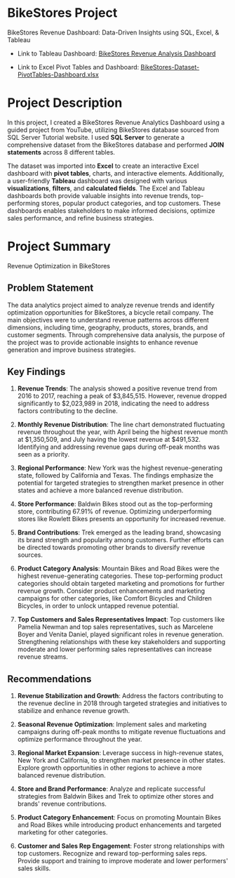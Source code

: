# BikeStores Project

BikeStores Revenue Dashboard: Data-Driven Insights using SQL, Excel, & Tableau

-   Link to Tableau Dashboard: [BikeStores Revenue Analysis Dashboard](https://public.tableau.com/views/BikeStoresDashboard_16892726102590/Dashboard?:language=en-US&:display_count=n&:origin=viz_share_link)

-   Link to Excel Pivot Tables and Dashboard: [BikeStores-Dataset-PivotTables-Dashboard.xlsx](https://1drv.ms/x/s!AgAq9iPRsgfPiTkHgbNnhPWY4h46?e=GHzWFL)

# Project Description

In this project, I created a BikeStores Revenue Analytics Dashboard using a guided project from YouTube, utilizing BikeStores database sourced from SQL Server Tutorial website. I used **SQL Server** to generate a comprehensive dataset from the BikeStores database and performed **JOIN statements** across 8 different tables.

The dataset was imported into **Excel** to create an interactive Excel dashboard with **pivot tables**, charts, and interactive elements. Additionally, a user-friendly **Tableau** dashboard was designed with various **visualizations**, **filters**, and **calculated fields**. The Excel and Tableau dashboards both provide valuable insights into revenue trends, top-performing stores, popular product categories, and top customers. These dashboards enables stakeholders to make informed decisions, optimize sales performance, and refine business strategies.

# Project Summary

Revenue Optimization in BikeStores

## Problem Statement

The data analytics project aimed to analyze revenue trends and identify optimization opportunities for BikeStores, a bicycle retail company. The main objectives were to understand revenue patterns across different dimensions, including time, geography, products, stores, brands, and customer segments. Through comprehensive data analysis, the purpose of the project was to provide actionable insights to enhance revenue generation and improve business strategies.

## Key Findings

1.  **Revenue Trends**: The analysis showed a positive revenue trend from 2016 to 2017, reaching a peak of \$3,845,515. However, revenue dropped significantly to \$2,023,989 in 2018, indicating the need to address factors contributing to the decline.

2.  **Monthly Revenue Distribution**: The line chart demonstrated fluctuating revenue throughout the year, with April being the highest revenue month at \$1,350,509, and July having the lowest revenue at \$491,532. Identifying and addressing revenue gaps during off-peak months was seen as a priority.

3.  **Regional Performance**: New York was the highest revenue-generating state, followed by California and Texas. The findings emphasize the potential for targeted strategies to strengthen market presence in other states and achieve a more balanced revenue distribution.

4.  **Store Performance**: Baldwin Bikes stood out as the top-performing store, contributing 67.91% of revenue. Optimizing underperforming stores like Rowlett Bikes presents an opportunity for increased revenue.

5.  **Brand Contributions**: Trek emerged as the leading brand, showcasing its brand strength and popularity among customers. Further efforts can be directed towards promoting other brands to diversify revenue sources.

6.  **Product Category Analysis**: Mountain Bikes and Road Bikes were the highest revenue-generating categories. These top-performing product categories should obtain targeted marketing and promotions for further revenue growth. Consider product enhancements and marketing campaigns for other categories, like Comfort Bicycles and Children Bicycles, in order to unlock untapped revenue potential.

7.  **Top Customers and Sales Representatives Impact**: Top customers like Pamelia Newman and top sales representatives, such as Marcelene Boyer and Venita Daniel, played significant roles in revenue generation. Strengthening relationships with these key stakeholders and supporting moderate and lower performing sales representatives can increase revenue streams.

## Recommendations

1.  **Revenue Stabilization and Growth**: Address the factors contributing to the revenue decline in 2018 through targeted strategies and initiatives to stabilize and enhance revenue growth.

2.  **Seasonal Revenue Optimization**: Implement sales and marketing campaigns during off-peak months to mitigate revenue fluctuations and optimize performance throughout the year.

3.  **Regional Market Expansion**: Leverage success in high-revenue states, New York and California, to strengthen market presence in other states. Explore growth opportunities in other regions to achieve a more balanced revenue distribution.

4.  **Store and Brand Performance**: Analyze and replicate successful strategies from Baldwin Bikes and Trek to optimize other stores and brands' revenue contributions.

5.  **Product Category Enhancement**: Focus on promoting Mountain Bikes and Road Bikes while introducing product enhancements and targeted marketing for other categories.

6.  **Customer and Sales Rep Engagement**: Foster strong relationships with top customers. Recognize and reward top-performing sales reps. Provide support and training to improve moderate and lower performers' sales skills.
